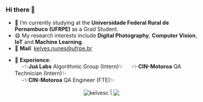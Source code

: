 ### Hi there 👋

- 🌱 I’m currently studying at the **Universidade Federal Rural de Pernambuco (UFRPE)** as a Grad Student.
- 😄 My research interests include **Digital Photography**, **Computer Vision**, **IoT** and **Machine Learning**.
- 🔭 **Mail**: kelves.nunes@ufrpe.br
<!-- - ⚡ **Note Blog**: [https://<TBD>](https://<TBD>) -->
<!--- 💬 **Google Scholar**: [Jinfu Liu](https://scholar.google.com.hk/citations?hl=zh-CN&user=jdOJpl0AAAAJ)-->
- 👯 **Experience**:  
&emsp; -✨**Juá Labs** Algorithmic Group (Intern)✨
&emsp; -✨**CIN-Motoroa** QA Technician (Intern)✨  
&emsp; -✨**CIN-Motoroa** QA Engineer (FTE)✨  


<p align="center">
<a> <img align="center" 
  src="https://github-readme-stats.vercel.app/api?username=kelvesc&show_icons=true&include_all_commits=true&theme=catppuccin_latte&hide_border=true" 
  alt="kelvesc" /> 
</a> |
<a> <img align="center" 
    src="https://github-readme-stats.vercel.app/api/top-langs/?username=kelvesc&layout=compact&theme=catppuccin_latte&hide_border=true" /> 
</a> 
</p>


<!--
**kelvesc/kelvesc** is a ✨ _special_ ✨ repository because its `README.md` (this file) appears on your GitHub profile.

Here are some ideas to get you started:

- 🔭 I’m currently working on ...
- 🌱 I’m currently learning ...
- 👯 I’m looking to collaborate on ...
- 🤔 I’m looking for help with ...
- 💬 Ask me about ...
- 📫 How to reach me: ...
- 😄 Pronouns: ...
- ⚡ Fun fact: ...
-->
